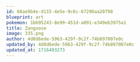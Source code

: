 ```yaml
---
id: 68ae9b4e-d115-4e5e-9c6c-67296aa20798
blueprint: art
pokemon: 1b695243-8e99-451d-a091-e349eb3975a1
title: Zangoose
image: 335.png
author: 4d8d6ede-5963-429f-9c2f-74b897007e0c
updated_by: 4d8d6ede-5963-429f-9c2f-74b897007e0c
updated_at: 1716493273
---
```

